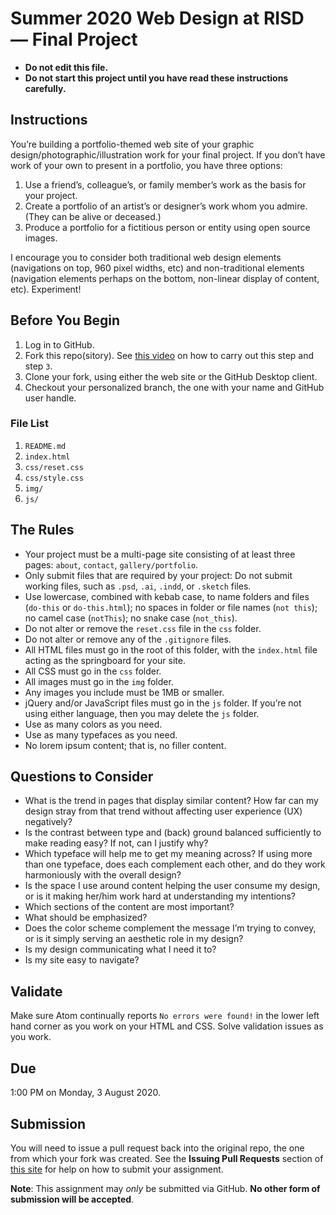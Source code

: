 # Summer 2020 Web Design at RISD — Final Project

* **Do not edit this file.**  
* **Do not start this project until you have read these instructions carefully.**

## Instructions
You’re building a portfolio-themed web site of your graphic design/photographic/illustration work for your final project. If you don’t have work of your own to present in a portfolio, you have three options:

1. Use a friend’s, colleague’s, or family member’s work as the basis for your project.
2. Create a portfolio of an artist’s or designer’s work whom you admire. (They can be alive or deceased.)
3. Produce a portfolio for a fictitious person or entity using open source images.

I encourage you to consider both traditional web design elements (navigations on top, 960 pixel widths, etc) and non-traditional elements (navigation elements perhaps on the bottom, non-linear display of content, etc). Experiment!

## Before You Begin
1. Log in to GitHub.
2. Fork this repo(sitory). See [this video](http://code-warrior.github.io/tutorials/git/github/forking-and-cloning-at-the-github-web-site/) on how to carry out this step and step `3`.
3. Clone your fork, using either the web site or the GitHub Desktop client.
4. Checkout your personalized branch, the one with your name and GitHub user handle.

### File List
1. `README.md`
2. `index.html`
3. `css/reset.css`
4. `css/style.css`
5. `img/`
6. `js/`

## The Rules
* Your project must be a multi-page site consisting of at least three pages: `about`, `contact`, `gallery/portfolio`.
* Only submit files that are required by your project: Do not submit working files, such as `.psd`, `.ai`, `.indd`, or `.sketch` files.
* Use lowercase, combined with kebab case, to name folders and files (`do-this` or `do-this.html`); no spaces in folder or file names (`not this`); no camel case (`notThis`); no snake case (`not_this`).
* Do not alter or remove the `reset.css` file in the `css` folder.
* Do not alter or remove any of the `.gitignore` files.
* All HTML files must go in the root of this folder, with the `index.html` file acting as the springboard for your site.
* All CSS must go in the `css` folder.
* All images must go in the `img` folder.
* Any images you include must be 1MB or smaller.
* jQuery and/or JavaScript files must go in the `js` folder. If you’re not using either language, then you may delete the `js` folder.
* Use as many colors as you need.
* Use as many typefaces as you need.
* No lorem ipsum content; that is, no filler content.

## Questions to Consider
* What is the trend in pages that display similar content? How far can my design stray from that trend without affecting user experience (UX) negatively?
* Is the contrast between type and (back) ground balanced sufficiently to make reading easy? If not, can I justify why?
* Which typeface will help me to get my meaning across? If using more than one typeface, does each complement each other, and do they work harmoniously with the overall design?
* Is the space I use around content helping the user consume my design, or is it making her/him work hard at understanding my intentions?
* Which sections of the content are most important?
* What should be emphasized?
* Does the color scheme complement the message I’m trying to convey, or is it simply serving an aesthetic role in my design?
* Is my design communicating what I need it to?
* Is my site easy to navigate?

## Validate
Make sure Atom continually reports `No errors were found!` in the lower left hand corner as you work on your HTML and CSS. Solve validation issues as you work.

## Due
1:00 PM on Monday, 3 August 2020.

## Submission
You will need to issue a pull request back into the original repo, the one from which your fork was created. See the **Issuing Pull Requests** section of [this site](http://code-warrior.github.io/tutorials/git/github/index.html) for help on how to submit your assignment.

**Note**: This assignment may *only* be submitted via GitHub. **No other form of submission will be accepted**.
